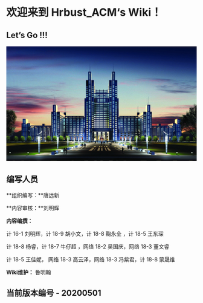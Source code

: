 # 欢迎来到 **Hrbust_ACM‘s Wiki！**

## **Let’s Go !!!**

![](.\images\Hrbust.jpg)



## 编写人员

**组织编写：**唐远新

**内容审核：**刘明辉

**内容编撰：**

计 16-1 刘明辉，计 18-9 胡小文，计 18-8 鞠永全 ，计 18-5 王东琛

计 18-8 杨睿，计 18-7 牛仔超 ，网络 18-2 吴国庆，网络 18-3 董文睿

计 18-5 王佳妮， 网络 18-3 高云泽，网络 18-3 冯紫君，计 18-8 蒙晟维

**Wiki维护：** 鲁明翰



## 当前版本编号 - 20200501

